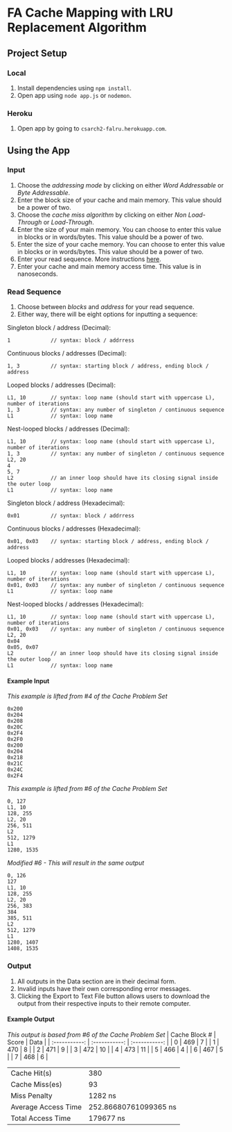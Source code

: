 # FA Cache Mapping with LRU Replacement Algorithm

## Project Setup

### Local

1. Install dependencies using `npm install`.
2. Open app using `node app.js` or `nodemon`.

### Heroku

1. Open app by going to `csarch2-falru.herokuapp.com`.

## Using the App

### Input
1. Choose the *addressing mode* by clicking on either *Word Addressable* or *Byte Addressable*.
2. Enter the block size of your cache and main memory. This value should be a power of two.
3. Choose the *cache miss algorithm* by clicking on either *Non Load-Through* or *Load-Through*.
4. Enter the size of your main memory. You can choose to enter this value in blocks or in words/bytes. This value should be a power of two. 
5. Enter the size of your cache memory. You can choose to enter this value in blocks or in words/bytes. This value should be a power of two. 
6. Enter your read sequence. More instructions [here](#read-sequence).
7. Enter your cache and main memory access time. This value is in nanoseconds.

### Read Sequence
1. Choose between *blocks* and *address* for your read sequence.
2. Either way, there will be eight options for inputting a sequence:

Singleton block / address (Decimal):
```
1             // syntax: block / addrress
```

Continuous blocks / addresses (Decimal):
```
1, 3          // syntax: starting block / address, ending block / address
```

Looped blocks / addresses (Decimal):
```
L1, 10        // syntax: loop name (should start with uppercase L), number of iterations
1, 3          // syntax: any number of singleton / continuous sequence
L1            // syntax: loop name
```

Nest-looped blocks / addresses (Decimal):
```
L1, 10        // syntax: loop name (should start with uppercase L), number of iterations
1, 3          // syntax: any number of singleton / continuous sequence
L2, 20    
4
5, 7
L2            // an inner loop should have its closing signal inside the outer loop
L1            // syntax: loop name
```

Singleton block / address (Hexadecimal):
```
0x01          // syntax: block / addrress
```

Continuous blocks / addresses (Hexadecimal):
```
0x01, 0x03    // syntax: starting block / address, ending block / address
```

Looped blocks / addresses (Hexadecimal):
```
L1, 10        // syntax: loop name (should start with uppercase L), number of iterations
0x01, 0x03    // syntax: any number of singleton / continuous sequence
L1            // syntax: loop name
```

Nest-looped blocks / addresses (Hexadecimal):
```
L1, 10        // syntax: loop name (should start with uppercase L), number of iterations
0x01, 0x03    // syntax: any number of singleton / continuous sequence
L2, 20    
0x04
0x05, 0x07
L2            // an inner loop should have its closing signal inside the outer loop
L1            // syntax: loop name
```

#### Example Input

*This example is lifted from #4 of the Cache Problem Set*
```
0x200
0x204
0x208
0x20C
0x2F4
0x2F0
0x200
0x204
0x218
0x21C
0x24C
0x2F4
```

*This example is lifted from #6 of the Cache Problem Set*
```
0, 127
L1, 10
128, 255
L2, 20
256, 511
L2
512, 1279
L1
1280, 1535
```

*Modified #6 - This will result in the same output*
```
0, 126
127
L1, 10
128, 255
L2, 20
256, 383
384
385, 511
L2
512, 1279
L1
1280, 1407
1408, 1535
```

### Output
1. All outputs in the Data section are in their decimal form.
2. Invalid inputs have their own corresponding error messages.
3. Clicking the Export to Text File button allows users to download the output from their respective inputs to their remote computer.

#### Example Output

*This output is based from #6 of the Cache Problem Set*
| Cache Block # |     Score     |     Data      |
| :-----------: | :-----------: | :-----------: |
|       0       |      469      |       7       |
|       1       |      470      |       8       |
|       2       |      471      |       9       |
|       3       |      472      |      10       |
|       4       |      473      |      11       |
|       5       |      466      |       4       |
|       6       |      467      |       5       |
|       7       |      468      |       6       |

|                       |                       |
| :--                   | :--                   |
|      Cache Hit(s)     |          380          |
|    Cache Miss(es)     |          93           |
|     Miss Penalty      |        1282 ns        |
|  Average Access Time  | 252.86680761099365 ns |
|   Total Access Time   |       179677 ns       |
